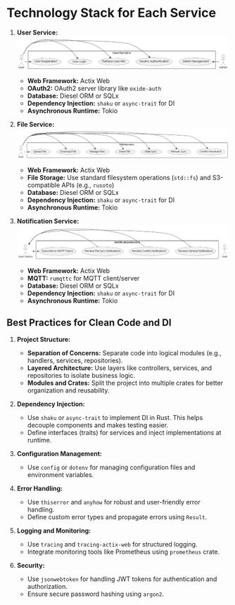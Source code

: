 # Technology Stack for Each Service

1. **User Service:**
![User service](./use-case/UserService.png "User service")

    - **Web Framework:** Actix Web
    - **OAuth2:** OAuth2 server library like `oxide-auth`
    - **Database:** Diesel ORM or SQLx
    - **Dependency Injection:** `shaku` or `async-trait` for DI
    - **Asynchronous Runtime:** Tokio

2. **File Service:**
![File service](./use-case/FileService.png "File service")
    - **Web Framework:** Actix Web
    - **File Storage:** Use standard filesystem operations (`std::fs`) and S3-compatible APIs (e.g., `rusoto`)
    - **Database:** Diesel ORM or SQLx
    - **Dependency Injection:** `shaku` or `async-trait` for DI
    - **Asynchronous Runtime:** Tokio

3. **Notification Service:**
![Notification service](./use-case/NotificationService.png "Notification service")
    - **Web Framework:** Actix Web
    - **MQTT:** `rumqttc` for MQTT client/server
    - **Database:** Diesel ORM or SQLx
    - **Dependency Injection:** `shaku` or `async-trait` for DI
    - **Asynchronous Runtime:** Tokio

## Best Practices for Clean Code and DI

1. **Project Structure:**
    - **Separation of Concerns:** Separate code into logical modules (e.g., handlers, services, repositories).
    - **Layered Architecture:** Use layers like controllers, services, and repositories to isolate business logic.
    - **Modules and Crates:** Split the project into multiple crates for better organization and reusability.

2. **Dependency Injection:**
    - Use `shaku` or `async-trait` to implement DI in Rust. This helps decouple components and makes testing easier.
    - Define interfaces (traits) for services and inject implementations at runtime.

3. **Configuration Management:**
    - Use `config` or `dotenv` for managing configuration files and environment variables.

4. **Error Handling:**
    - Use `thiserror` and `anyhow` for robust and user-friendly error handling.
    - Define custom error types and propagate errors using `Result`.

5. **Logging and Monitoring:**
    - Use `tracing` and `tracing-actix-web` for structured logging.
    - Integrate monitoring tools like Prometheus using `prometheus` crate.

6. **Security:**
    - Use `jsonwebtoken` for handling JWT tokens for authentication and authorization.
    - Ensure secure password hashing using `argon2`.